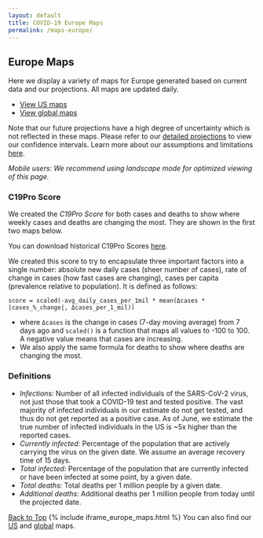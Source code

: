 ```yaml
---
layout: default
title: COVID-19 Europe Maps
permalink: /maps-europe/
---
```


## Europe Maps

Here we display a variety of maps for Europe generated based on current data and our projections. All maps are updated daily.

* [View US maps](/maps)
* [View global maps](/maps-global)

Note that our future projections have a high degree of uncertainty which is not reflected in these maps. Please refer to our [detailed projections](/#view-projections) to view our confidence intervals. Learn more about our assumptions and limitations [here](/about/#assumptions).

*Mobile users: We recommend using landscape mode for optimized viewing of this page.*

### C19Pro Score

We created the *C19Pro Score* for both cases and deaths to show where weekly cases and deaths are changing the most. They are shown in the first two maps below.

You can download historical C19Pro Scores [here](https://github.com/youyanggu/covid19_projections/tree/master/c19pro_score).

We created this score to try to encapsulate three important factors into a single number: absolute new daily cases (sheer number of cases), rate of change in cases (how fast cases are changing), cases per capita (prevalence relative to population). It is defined as follows:

```score = scaled(-avg_daily_cases_per_1mil * mean(Δcases * |cases_%_change|, Δcases_per_1_mil))```

- where `Δcases` is the change in cases (7-day moving average) from 7 days ago and `scaled()` is a function that maps all values to -100 to 100. A negative value means that cases are increasing.
- We also apply the same formula for deaths to show where deaths are changing the most.

### Definitions
- *Infections:* Number of all infected individuals of the SARS-CoV-2 virus, not just those that took a COVID-19 test and tested positive. The vast majority of infected individuals in our estimate do not get tested, and thus do not get reported as a positive case. As of June, we estimate the true number of infected individuals in the US is ~5x higher than the reported cases.
- *Currently infected:* Percentage of the population that are actively carrying the virus on the given date. We assume an average recovery time of 15 days.
- *Total infected:* Percentage of the population that are currently infected or have been infected at some point, by a given date.
- *Total deaths:* Total deaths per 1 million people by a given date.
- *Additional deaths:* Additional deaths per 1 million people from today until the projected date.

[Back to Top](#top)
{% include iframe_europe_maps.html %}
You can also find our [US](/maps) and [global](/maps-global) maps.
